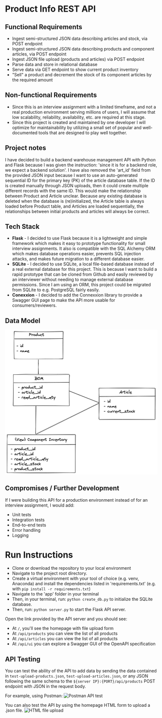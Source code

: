 # Product Info REST API

## Functional Requirements

- Ingest semi-structured JSON data describing articles and stock, via POST endpoint
- Ingest semi-structured JSON data describing products and component articles, via POST endpoint
- Ingest JSON file upload (products and articles) via POST endpoint
- Parse data and store in relational database
- Serve data via GET endpoint to show current product inventory
- "Sell" a product and decrement the stock of its component articles by the required amount

## Non-functional Requirements

- Since this is an interview assignment with a limited timeframe, and not a real production environment serving millions of users, I will assume that low scalability, reliability, availability, etc. are required at this stage.
- Since this project is created and maintained by one developer I will optimize for maintainability by utilizing a small set of popular and well-documented tools that are designed to play well together.

## Project notes

I have decided to build a backend warehouse management API with Python and Flask because I was given the instruction: 'since it is for a backend role, we expect a backend solution'. I have also removed the 'art_id' field from the provided JSON input because I want to use an auto-generated sequential ID for the primary key (PK) of the article database table. If the ID is created manually through JSON uploads, then it could create multiple different records with the same ID. This would make the relationship between Product and Article unclear. Because any existing database is deleted when the database is (re)initialized, the Article table is always loaded before Product table, and Articles are loaded sequentially, the relationships between initial products and articles will always be correct.

## Tech Stack

- **Flask** - I decided to use Flask because it is a lightweight and simple framework which makes it easy to prototype functionality for small interview assignments. It also is compatible with the SQL Alchemy ORM which makes database operations easier, prevents SQL injection attacks, and makes future migration to a different database easier.
- **SQLite** - I decided to use SQLite, a local file-based database instead of a real external database for this project. This is because I want to build a rapid prototype that can be cloned from Github and easily reviewed by an interviewer without needing to manage external database permissions. Since I am using an ORM, this project could be migrated from SQLite to e.g. PostgreSQL fairly easily.
- **Conexxion** - I decided to add the Connexxion library to provide a Swagger GUI page to make the API more usable for consumers/reviewers.

## Data Model

![Warehouse API Data Model](/images/data-model.png)

## Compromises / Further Development

If I were building this API for a production environment instead of for an interview assignment, I would add:

- Unit tests
- Integration tests
- End-to-end tests
- Error handling
- Logging

# Run Instructions

- Clone or download the repository to your local environment
- Navigate to the project root directory.
- Create a virtual environment with your tool of choice (e.g. venv, Anaconda) and install the dependencies listed in 'requirements.txt' (e.g. with `pip install -r requirements.txt`)
- Navigate to the 'app' folder in your terminal
- Then, in your terminal, run:
  `python create_db.py` to initialize the SQLite database.
- Then, run:
  `python server.py` to start the Flask API server.

Open the link provided by the API server and you should see:

- At `/`, you'll see the homepage with file upload form
- At `/api/products` you can view the list of all products
- At `/api/articles` you can view the list of all products
- At `/api/ui` you can explore a Swagger GUI of the OpenAPI specification

## API Testing

You can test the ability of the API to add data by sending the data contained in `test-upload-products.json`, `test-upload-articles.json`, or any JSON following the same schema to the `${server IP}:{PORT}/api/products` POST endpoint with JSON in the request body.

For example, using Postman:
![Postman API test](/images/postman_screenshot.png)

You can also test the API by using the homepage HTML form to upload a .json file.
![HTML file upload](/images/file-upload.png)
